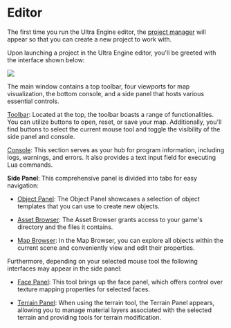 # Editor

The first time you run the Ultra Engine editor, the [project manager](projectmanager.md) will appear so that you can create a new project to work with.

Upon launching a project in the Ultra Engine editor, you'll be greeted with the interface shown below:

![](https://github.com/UltraEngine/Documentation/blob/master/Images/defaultview.png?raw=true)

The main window contains a top toolbar, four viewports for map visualization, the bottom console, and a side panel that hosts various essential controls.

[Toolbar](toolbar.md): Located at the top, the toolbar boasts a range of functionalities. You can utilize buttons to open, reset, or save your map. Additionally, you'll find buttons to select the current mouse tool and toggle the visibility of the side panel and console.

[Console](console.md): This section serves as your hub for program information, including logs, warnings, and errors. It also provides a text input field for executing Lua commands.

**Side Panel**: This comprehensive panel is divided into tabs for easy navigation:

- [Object Panel](objectpanel.md): The Object Panel showcases a selection of object templates that you can use to create new objects.

- [Asset Browser](assetbrowser.md): The Asset Browser grants access to your game's directory and the files it contains.

- [Map Browser](mapbrowser.md): In the Map Browser, you can explore all objects within the current scene and conveniently view and edit their properties.

Furthermore, depending on your selected mouse tool the following interfaces may appear in the side panel:

- [Face Panel](facepanel.md): This tool brings up the face panel, which offers control over texture mapping properties for selected faces.

- [Terrain Panel](terrainpanel.md): When using the terrain tool, the Terrain Panel appears, allowing you to manage material layers associated with the selected terrain and providing tools for terrain modification.
